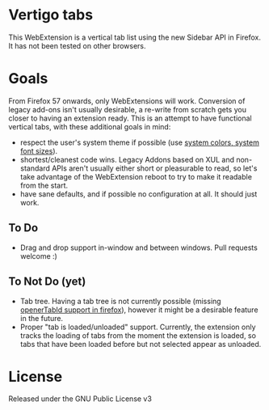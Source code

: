 # Vertigo tabs
This WebExtension is a vertical tab list using the new Sidebar API in Firefox.
It has not been tested on other browsers.

# Goals
From Firefox 57 onwards, only WebExtensions will work. Conversion of legacy
add-ons isn't usually desirable, a re-write from scratch gets you closer to
having an extension ready. This is an attempt to have functional vertical tabs,
with these additional goals in mind:
- respect the user's system theme if possible (use [system colors,
  system font sizes](
  https://developer.mozilla.org/en-US/docs/Web/CSS/color_value#System_Colors)).
- shortest/cleanest code wins. Legacy Addons based on XUL and non-standard APIs
  aren't usually either short or pleasurable to read, so let's take advantage
  of the WebExtension reboot to try to make it readable from the start.
- have sane defaults, and if possible no configuration at all.
  It should just work.

## To Do
- Drag and drop support in-window and between windows. Pull requests welcome :)

## To Not Do (yet)
- Tab tree. Having a tab tree is not currently possible
  (missing [openerTabId support in firefox](
  https://developer.mozilla.org/en-US/Add-ons/WebExtensions/API/tabs/Tab#Browser_compatibility)),
  however it might be a desirable feature in the future.
- Proper "tab is loaded/unloaded" support. Currently, the extension only tracks
  the loading of tabs from the moment the extension is loaded, so tabs that
  have been loaded before but not selected appear as unloaded.


# License
Released under the GNU Public License v3
